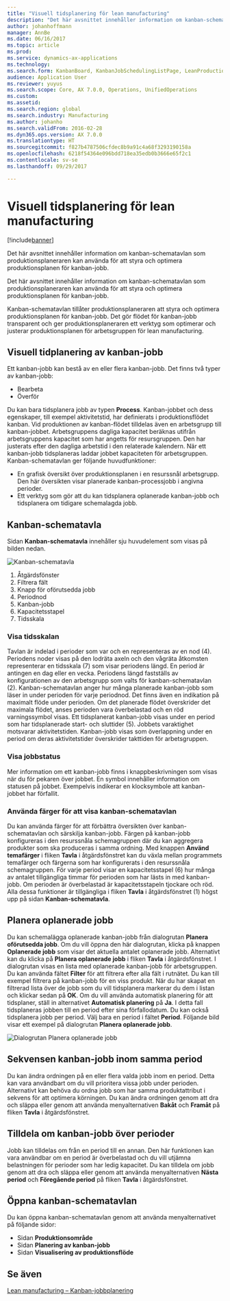```yaml
---
title: "Visuell tidsplanering för lean manufacturing"
description: "Det här avsnittet innehåller information om kanban-schematavlan som produktionsplaneraren kan använda för att styra och optimera produktionsplanen för kanban-jobb."
author: johanhoffmann
manager: AnnBe
ms.date: 06/16/2017
ms.topic: article
ms.prod: 
ms.service: dynamics-ax-applications
ms.technology: 
ms.search.form: KanbanBoard, KanbanJobSchedulingListPage, LeanProductionFlowVisualization
audience: Application User
ms.reviewer: yuyus
ms.search.scope: Core, AX 7.0.0, Operations, UnifiedOperations
ms.custom: 
ms.assetid: 
ms.search.region: global
ms.search.industry: Manufacturing
ms.author: johanho
ms.search.validFrom: 2016-02-28
ms.dyn365.ops.version: AX 7.0.0
ms.translationtype: HT
ms.sourcegitcommit: f827b4787506cfdec8b9a91c4a68f3293190158a
ms.openlocfilehash: 6218f54364e096bdd718ea35edb0b3666e65f2c1
ms.contentlocale: sv-se
ms.lasthandoff: 09/29/2017

---
```


# <a name="visual-scheduling-for-lean-manufacturing"></a>Visuell tidsplanering för lean manufacturing

[!include[banner](../includes/banner.md)]


Det här avsnittet innehåller information om kanban-schematavlan som produktionsplaneraren kan använda för att styra och optimera produktionsplanen för kanban-jobb.

Det här avsnittet innehåller information om kanban-schematavlan som produktionsplaneraren kan använda för att styra och optimera produktionsplanen för kanban-jobb.

Kanban-schematavlan tillåter produktionsplaneraren att styra och optimera produktionsplanen för kanban-jobb. Det gör flödet för kanban-jobb transparent och ger produktionsplaneraren ett verktyg som optimerar och justerar produktionsplanen för arbetsgruppen för lean manufacturing.

## <a name="visual-scheduling-of-kanban-jobs"></a>Visuell tidplanering av kanban-jobb
Ett kanban-jobb kan bestå av en eller flera kanban-jobb. Det finns två typer av kanban-jobb:

-   Bearbeta
-   Överför

Du kan bara tidsplanera jobb av typen **Process**. Kanban-jobbet och dess egenskaper, till exempel aktivitetstid, har definierats i produktionsflödet kanban. Vid produktionen av kanban-flödet tilldelas även en arbetsgrupp till kanban-jobbet. Arbetsgruppens dagliga kapacitet beräknas utifrån arbetsgruppens kapacitet som har angetts för resursgruppen. Den har justerats efter den dagliga arbetstid i den relaterade kalendern. När ett kanban-jobb tidsplaneras laddar jobbet kapaciteten för arbetsgruppen. Kanban-schematavlan ger följande huvudfunktioner:

-   En grafisk översikt över produktionsplanen i en resurssnål arbetsgrupp. Den här översikten visar planerade kanban-processjobb i angivna perioder.
-   Ett verktyg som gör att du kan tidsplanera oplanerade kanban-jobb och tidsplanera om tidigare schemalagda jobb.

## <a name="kanban-schedule-board"></a>Kanban-schematavla
Sidan **Kanban-schematavla** innehåller sju huvudelement som visas på bilden nedan. 

![Kanban-schematavla](./media/kanban-schedule-board-1024x554.png)
1.  Åtgärdsfönster
2.  Filtrera fält
3.  Knapp för oförutsedda jobb
4.  Periodnod
5.  Kanban-jobb
6.  Kapacitetsstapel
7.  Tidsskala

### <a name="view-the-time-scale"></a>Visa tidsskalan

Tavlan är indelad i perioder som var och en representeras av en nod (4). Periodens noder visas på den lodräta axeln och den vågräta åtkomsten representerar en tidsskala (7) som visar periodens längd. En period är antingen en dag eller en vecka. Periodens längd fastställs av konfigurationen av den arbetsgrupp som valts för kanban-schematavlan (2). Kanban-schematavlan anger hur många planerade kanban-jobb som läser in under perioden för varje periodnod. Det finns även en indikation på maximalt flöde under perioden. Om det planerade flödet överskrider det maximala flödet, anses perioden vara överbelastad och en röd varningssymbol visas. Ett tidsplanerat kanban-jobb visas under en period som har tidsplanerade start- och sluttider (5). Jobbets varaktighet motsvarar aktivitetstiden. Kanban-jobb visas som överlappning under en period om deras aktivitetstider överskrider takttiden för arbetsgruppen.

### <a name="view-job-status"></a>Visa jobbstatus

Mer information om ett kanban-jobb finns i knappbeskrivningen som visas när du för pekaren över jobbet. En symbol innehåller information om statusen på jobbet. Exempelvis indikerar en klocksymbole att kanban-jobbet har förfallit.

### <a name="use-colors-to-view-the-kanban-schedule-board"></a>Använda färger för att visa kanban-schematavlan

Du kan använda färger för att förbättra översikten över kanban-schematavlan och särskilja kanban-jobb. Färgen på kanban-jobb konfigureras i den resurssnåla schemagruppen där du kan aggregera produkter som ska produceras i samma ordning. Med knappen **Använd temafärger** i fliken **Tavla** i åtgärdsfönstret kan du växla mellan programmets temafärger och färgerna som har konfigurerats i den resurssnåla schemagruppen. För varje period visar en kapacitetsstapel (6) hur många av antalet tillgängliga timmar för perioden som har lästs in med kanban-jobb. Om perioden är överbelastad är kapacitetsstapeln tjockare och röd. Alla dessa funktioner är tillgängliga i fliken **Tavla** i åtgärdsfönstret (1) högst upp på sidan **Kanban-schematavla**.

## <a name="plan-unplanned-jobs"></a>Planera oplanerade jobb
Du kan schemalägga oplanerade kanban-jobb från dialogrutan **Planera oförutsedda jobb**. Om du vill öppna den här dialogrutan, klicka på knappen **Oplanerade jobb** som visar det aktuella antalet oplanerade jobb. Alternativt kan du klicka på **Planera oplanerade jobb** i fliken **Tavla** i åtgärdsfönstret. I dialogrutan visas en lista med oplanerade kanban-jobb för arbetsgruppen. Du kan använda fältet **Filter** för att filtrera efter alla fält i rutnätet. Du kan till exempel filtrera på kanban-jobb för en viss produkt. När du har skapat en filtrerad lista över de jobb som du vill tidsplanera markerar du dem i listan och klickar sedan på **OK**. Om du vill använda automatisk planering för att tidsplaner, ställ in alternativet **Automatisk planering** på **Ja**. I detta fall tidsplaneras jobben till en period efter sina förfallodatum. Du kan också tidsplanera jobb per period. Välj bara en period i fältet **Period**. Följande bild visar ett exempel på dialogrutan **Planera oplanerade jobb**. 

![Dialogrutan Planera oplanerade jobb](./media/plan-unplanned-jobs-1024x564.png)

## <a name="sequence-kanban-jobs-within-the-same-period"></a>Sekvensen kanban-jobb inom samma period
Du kan ändra ordningen på en eller flera valda jobb inom en period. Detta kan vara användbart om du vill prioritera vissa jobb under perioden. Alternativt kan behöva du ordna jobb som har samma produktattribut i sekvens för att optimera körningen. Du kan ändra ordningen genom att dra och släppa eller genom att använda menyalternativen **Bakåt** och **Framåt** på fliken **Tavla** i åtgärdsfönstret.

## <a name="reassign-kanban-jobs-across-periods"></a>Tilldela om kanban-jobb över perioder
Jobb kan tilldelas om från en period till en annan. Den här funktionen kan vara användbar om en period är överbelastad och du vill utjämna belastningen för perioder som har ledig kapacitet. Du kan tilldela om jobb genom att dra och släppa eller genom att använda menyalternativen **Nästa period** och **Föregående period** på fliken **Tavla** i åtgärdsfönstret.

## <a name="open-the-kanban-schedule-board"></a>Öppna kanban-schematavlan
Du kan öppna kanban-schematavlan genom att använda menyalternativet på följande sidor:

-   Sidan **Produktionsområde**
-   Sidan **Planering av kanban-jobb**
-   Sidan **Visualisering av produktionsflöde**


<a name="see-also"></a>Se även
--------

[Lean manufacturing – Kanban-jobbplanering](lean-manufacturing-kanban-job-scheduling.md)


